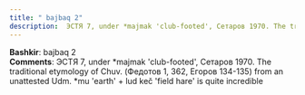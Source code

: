 ```yaml
---
title: " bajbaq 2"
description:  ЭСТЯ 7, under *majmak 'club-footed', Сетаров 1970. The traditional etymology of Chuv. (Федотов 1, 362, Егоров 134-135) from an unattested Udm. *mu 'earth' + lud keč 'field hare' is quite incredible
---
```


<strong>Bashkir</strong>:  bajbaq 2<br>
<strong>Comments</strong>:  ЭСТЯ 7, under *majmak 'club-footed', Сетаров 1970. The traditional etymology of Chuv. (Федотов 1, 362, Егоров 134-135) from an unattested Udm. *mu 'earth' + lud keč 'field hare' is quite incredible<br>


